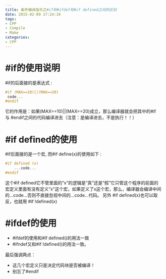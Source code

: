 ```yaml
---
title: 条件编译指令之#if和#ifdef和#if defined之间的区别
date: 2015-02-09 17:24:19
tags:
- CPP
- Compile
- Make
categories:
- CPP
---
```


# #if的使用说明

#if的后面接的是表达式 : 

``` c++
#if (MAX==10)||(MAX==20)
 code...
#endif
```

它的作用是：如果(MAX==10)||(MAX==20)成立，那么编译器就会把其中的#if 与 #endif之间的代码编译进去（注意：是编译进去，不是执行！！）

# #if defined的使用

#if后面接的是一个宏, 而#if define(x)的使用如下 : 

``` c++
#if defined (x)
    ...code...
#endif
```

这个#if defined它不管里面的“x”的逻辑是“真”还是“假”它只管这个程序的前面的宏定义里面有没有定义“x”这个宏，如果定义了x这个宏，那么，编译器会编译中间的…code…否则不直接忽视中间的…code…代码。
另外 #if defined(x)也可以取反，也就用 #if !defined(x)

# #ifdef的使用

- #ifdef的使用和#if defined()的用法一致
- #ifndef又和#if !defined()的用法一致。

最后强调两点：

- 这几个宏定义只是决定代码块是否被编译！
- 别忘了#endif